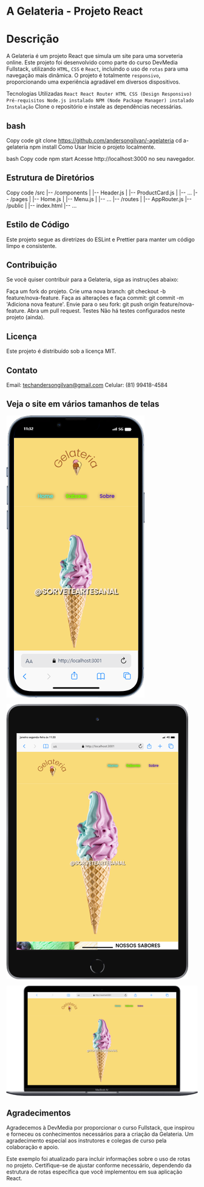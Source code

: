 # A Gelateria - Projeto React

# Descrição
A Gelateria é um projeto React que simula um site para uma sorveteria online. Este projeto foi desenvolvido como parte do curso DevMedia Fullstack, utilizando `HTML`, ``CSS`` e ``React``, incluindo o uso de ``rotas`` para uma navegação mais dinâmica. O projeto é totalmente ``responsivo``, proporcionando uma experiência agradável em diversos dispositivos.



Tecnologias Utilizadas
``React
React Router
HTML
CSS (Design Responsivo)
Pré-requisitos
Node.js instalado
NPM (Node Package Manager) instalado
Instalação``
Clone o repositório e instale as dependências necessárias.

## bash
Copy code
git clone https://github.com/andersongilvan/-agelateria
cd a-gelateria
npm install
Como Usar
Inicie o projeto localmente.

bash
Copy code
npm start
Acesse http://localhost:3000 no seu navegador.

## Estrutura de Diretórios

Copy code
/src
|-- /components
|   |-- Header.js
|   |-- ProductCard.js
|   |-- ...
|-- /pages
|   |-- Home.js
|   |-- Menu.js
|   |-- ...
|-- /routes
|   |-- AppRouter.js
|-- /public
|   |-- index.html
|-- ...
## Estilo de Código
Este projeto segue as diretrizes do ESLint e Prettier para manter um código limpo e consistente.

## Contribuição
Se você quiser contribuir para a Gelateria, siga as instruções abaixo:

Faça um fork do projeto.
Crie uma nova branch: git checkout -b feature/nova-feature.
Faça as alterações e faça commit: git commit -m 'Adiciona nova feature'.
Envie para o seu fork: git push origin feature/nova-feature.
Abra um pull request.
Testes
Não há testes configurados neste projeto (ainda).

## Licença
Este projeto é distribuído sob a licença MIT.

## Contato
Email: techandersongilvan@gmail.com
Celular: (81) 99418-4584

## Veja o site em vários tamanhos de telas

![Alt text](<public/assets/mobile (6).png>)

![Alt text](<public/assets/mobile (7).png>)

![Alt text](<public/assets/mobile (8).png>)




## Agradecimentos
Agradecemos à DevMedia por proporcionar o curso Fullstack, que inspirou e forneceu os conhecimentos necessários para a criação da Gelateria. Um agradecimento especial aos instrutores e colegas de curso pela colaboração e apoio.

Este exemplo foi atualizado para incluir informações sobre o uso de rotas no projeto. Certifique-se de ajustar conforme necessário, dependendo da estrutura de rotas específica que você implementou em sua aplicação React.





